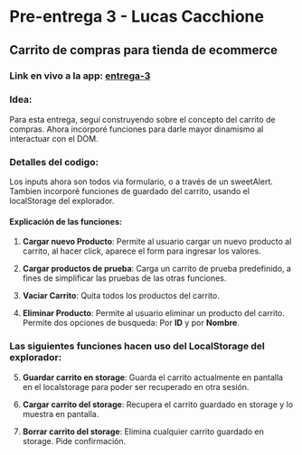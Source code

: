 # Pre-entrega 3 - Lucas Cacchione

## Carrito de compras para tienda de ecommerce

### Link en vivo a la app: [entrega-3](https://lab.cacho.tech/entrega-3/index.html)

### Idea:  
Para esta entrega, seguí construyendo sobre el concepto del carrito de compras. Ahora incorporé funciones para darle mayor dinamismo al interactuar con el DOM.


### Detalles del codigo:  
Los inputs ahora son todos via formulario, o a través de un sweetAlert. Tambien incorporé funciones de guardado del carrito, usando el localStorage del explorador.


#### Explicación de las funciones:  
1) **Cargar nuevo Producto**: Permite al usuario cargar un nuevo producto al carrito, al hacer click, aparece el form para ingresar los valores.

2) **Cargar productos de prueba**: Carga un carrito de prueba predefinido, a fines de simplificar las pruebas de las otras funciones.

3) **Vaciar Carrito**: Quita todos los productos del carrito.

4) **Eliminar Producto**: Permite al usuario eliminar un producto del carrito. Permite dos opciones de busqueda: Por __ID__ y por __Nombre__.

### Las siguientes funciones hacen uso del LocalStorage del explorador:

5) **Guardar carrito en storage**: Guarda el carrito actualmente en pantalla en el localstorage para poder ser recuperado en otra sesión.

6) **Cargar carrito del storage**: Recupera el carrito guardado en storage y lo muestra en pantalla.

7) **Borrar carrito del storage**: Elimina cualquier carrito guardado en storage. Pide confirmación.